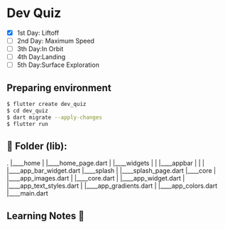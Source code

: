# Dev Quiz

- [x] 1st Day: Liftoff
- [ ] 2nd Day: Maximum Speed
- [ ] 3th Day:In Orbit
- [ ] 4th Day:Landing
- [ ] 5th Day:Surface Exploration

## Preparing environment

```bash
$ flutter create dev_quiz
$ cd dev_quiz
$ dart migrate --apply-changes
$ flutter run
```
## 📂 Folder (lib):   
   .
    |____home
    | |____home_page.dart
    | |____widgets
    | | |____appbar
    | | | |____app_bar_widget.dart
    |____splash
    | |____splash_page.dart
    |____core
    | |____app_images.dart
    | |____core.dart
    | |____app_widget.dart
    | |____app_text_styles.dart
    | |____app_gradients.dart
    | |____app_colors.dart
    |____main.dart

## Learning Notes 📝